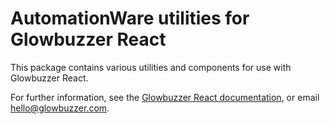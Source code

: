 # AutomationWare utilities for Glowbuzzer React

This package contains various utilities and components for use with Glowbuzzer React.

For further information, see the [Glowbuzzer React documentation](https://glowbuzzer.com/docs/gbr/overview),
or email [hello@glowbuzzer.com](mailto:hello@glowbuzzer.com).